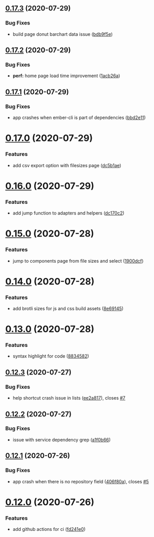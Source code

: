 ## [0.17.3](https://github.com/rajasegar/eax/compare/v0.17.2...v0.17.3) (2020-07-29)


### Bug Fixes

* build page donut barchart data issue ([bdb9f5e](https://github.com/rajasegar/eax/commit/bdb9f5e195373c5ca5442bf22e491f865d121e13))

## [0.17.2](https://github.com/rajasegar/eax/compare/v0.17.1...v0.17.2) (2020-07-29)


### Bug Fixes

* **perf:** home page load time improvement ([1acb26a](https://github.com/rajasegar/eax/commit/1acb26af01e35a09045886490e5835ff9ccfe08e))

## [0.17.1](https://github.com/rajasegar/eax/compare/v0.17.0...v0.17.1) (2020-07-29)


### Bug Fixes

* app crashes when ember-cli is part of dependencies ([bbd2e11](https://github.com/rajasegar/eax/commit/bbd2e11ac629d63c5a8c4f4b444490fd301d17b4))

# [0.17.0](https://github.com/rajasegar/eax/compare/v0.16.0...v0.17.0) (2020-07-29)


### Features

* add csv export option with filesizes page ([dc5b1ae](https://github.com/rajasegar/eax/commit/dc5b1ae4b83688a2451c53dec130c007ad7f64c4))

# [0.16.0](https://github.com/rajasegar/eax/compare/v0.15.0...v0.16.0) (2020-07-29)


### Features

* add jump function to adapters and helpers ([dc170c2](https://github.com/rajasegar/eax/commit/dc170c29e27cf34b17daf86d907c6933baf28a0f))

# [0.15.0](https://github.com/rajasegar/eax/compare/v0.14.0...v0.15.0) (2020-07-28)


### Features

* jump to components page from file sizes and select ([1900dcf](https://github.com/rajasegar/eax/commit/1900dcf51cf675015ce44a4a2039c37eefa56b0d))

# [0.14.0](https://github.com/rajasegar/eax/compare/v0.13.0...v0.14.0) (2020-07-28)


### Features

* add brotli sizes for js and css build assets ([8e69145](https://github.com/rajasegar/eax/commit/8e6914517b27d9d78ca2e5bce9c1c8bb86e28071))

# [0.13.0](https://github.com/rajasegar/eax/compare/v0.12.3...v0.13.0) (2020-07-28)


### Features

* syntax highlight for code ([8834582](https://github.com/rajasegar/eax/commit/883458208a6835fd0d895b085abf6a0380e67623))

## [0.12.3](https://github.com/rajasegar/eax/compare/v0.12.2...v0.12.3) (2020-07-27)


### Bug Fixes

* help shortcut crash issue in lists ([ee2a817](https://github.com/rajasegar/eax/commit/ee2a817f436f83b30da623cbe7168187d219622e)), closes [#7](https://github.com/rajasegar/eax/issues/7)

## [0.12.2](https://github.com/rajasegar/eax/compare/v0.12.1...v0.12.2) (2020-07-27)


### Bug Fixes

* issue with service dependency grep ([a1f0b66](https://github.com/rajasegar/eax/commit/a1f0b6646d41992f5ccf39955e990d6152a1157f))

## [0.12.1](https://github.com/rajasegar/eax/compare/v0.12.0...v0.12.1) (2020-07-26)


### Bug Fixes

* app crash when there is no repository field ([406f80a](https://github.com/rajasegar/eax/commit/406f80ab19a45bfbc65ff835e9957c227ff59b45)), closes [#5](https://github.com/rajasegar/eax/issues/5)

# [0.12.0](https://github.com/rajasegar/eax/compare/v0.11.0...v0.12.0) (2020-07-26)


### Features

* add github actions for ci ([fd241e0](https://github.com/rajasegar/eax/commit/fd241e05a6046e5777f1f62d1d06ffef0016f97b))
